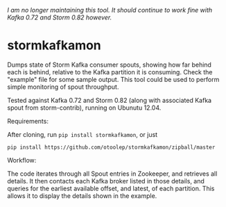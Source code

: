 *I am no longer maintaining this tool. It should continue to work fine with Kafka 0.72 and Storm 0.82 however.*

stormkafkamon
=============

Dumps state of Storm Kafka consumer spouts, showing how far behind each is behind, relative to the Kafka partition it is consuming. Check the "example" file for some sample output. This tool could be used to perform simple monitoring of spout throughput.

Tested against Kafka 0.72 and Storm 0.82 (along with associated Kafka spout from storm-contrib), running on Ubunutu 12.04.

Requirements:

After cloning, run `pip install stormkafkamon`, or just

```
pip install https://github.com/otoolep/stormkafkamon/zipball/master
```

Workflow:

The code iterates through all Spout entries in Zookeeper, and retrieves all details. It then contacts each Kafka broker listed in those details, and queries for the earliest available offset, and latest, of each partition. This allows it to display the details shown in the example.
